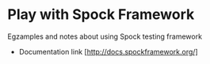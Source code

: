 # Play with Spock Framework
Egzamples and notes about using Spock testing framework 
- Documentation link [http://docs.spockframework.org/]
